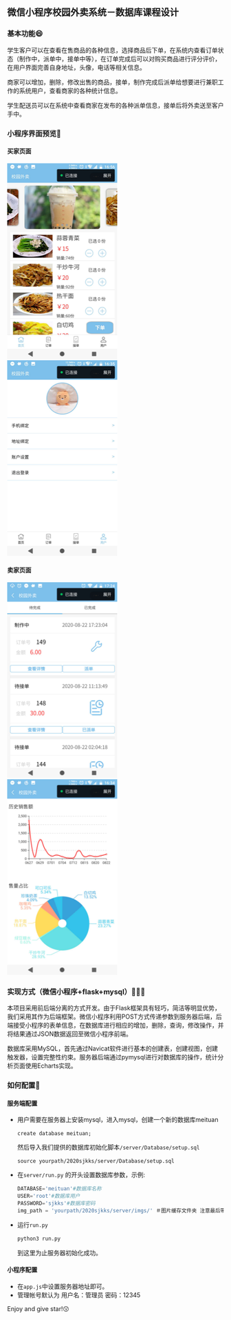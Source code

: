 ## 微信小程序校园外卖系统－数据库课程设计

### 基本功能😄

学生客户可以在查看在售商品的各种信息，选择商品后下单，在系统内查看订单状态（制作中，派单中，接单中等），在订单完成后可以对购买商品进行评分评价，在用户界面完善自身地址，头像，电话等相关信息。

商家可以增加，删除，修改出售的商品，接单，制作完成后派单给想要进行兼职工作的系统用户，查看商家的各种统计信息。

学生配送员可以在系统中查看商家在发布的各种派单信息，接单后将外卖送至客户手中。

### 小程序界面预览👀

#### 买家页面

![img](README/wpse5kaQF.png)![img](README/wps1KO96p.png)

#### 卖家页面

![img](README/wpsg0DdOO.png)![img](README/wpsDBeYYv.png)

### 实现方式（微信小程序+flask+mysql）👨🏼‍💻

本项目采用前后端分离的方式开发。由于Flask框架具有轻巧，简洁等明显优势，我们采用其作为后端框架。微信小程序利用POST方式传递参数到服务器后端，后端接受小程序的表单信息，在数据库进行相应的增加，删除，查询，修改操作，并将结果通过JSON数据返回至微信小程序前端。

数据库采用MySQL，首先通过Navicat软件进行基本的创建表，创建视图，创建触发器，设置完整性约束。服务器后端通过pymysql进行对数据库的操作，统计分析页面使用Echarts实现。

### 如何配置🔧

#### 服务端配置

- 用户需要在服务器上安装mysql，进入mysql，创建一个新的数据库meituan

  ```mysql
  create database meituan;
  ```

  然后导入我们提供的数据库初始化脚本`/server/Database/setup.sql`

  ```mysql
  source yourpath/2020sjkks/server/Database/setup.sql
  ```

- 在`server/run.py` 的开头设置数据库参数，示例:

  ```python
  DATABASE='meituan'#数据库名称
  USER='root'#数据库用户
  PASSWORD='sjkks'#数据库密码
  img_path = 'yourpath/2020sjkks/server/imgs/' ＃图片缓存文件夹 注意最后带有/
  ```

- 运行`run.py`

  ```bash
  python3 run.py
  ```

  到这里为止服务器初始化成功。

#### 小程序配置

- 在`app.js`中设置服务器地址即可。
- 管理帐号默认为 用户名：管理员 密码：12345

Enjoy and give star!😗
